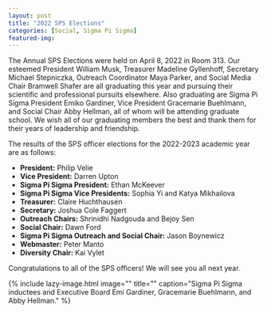 ```yaml
---
layout: post
title: "2022 SPS Elections"
categories: [Social, Sigma Pi Sigma]
featured-img: 
---
```


The Annual SPS Elections were held on April 8, 2022 in Room 313. Our esteemed President William Musk, Treasurer Madeline Gyllenhoff, Secretary Michael Stepniczka, Outreach Coordinator Maya Parker, and Social Media Chair Bramwell Shafer are all graduating this year and pursuing their scientific and professional pursuits elsewhere. Also graduating are Sigma Pi Sigma President Emiko Gardiner, Vice President Gracemarie Buehlmann, and Social Chair Abby Hellman, all of whom will be attending graduate school. We wish all of our graduating members the best and thank them for their years of leadership and friendship.

The results of the SPS officer elections for the 2022-2023 academic year are as follows:

- **President:** Philip Velie
- **Vice President:** Darren Upton
- **Sigma Pi Sigma President:** Ethan McKeever
- **Sigma Pi Sigma Vice Presidents:** Sophia Yi and Katya Mikhailova
- **Treasurer:** Claire Huchthausen
- **Secretary:** Joshua Cole Faggert
- **Outreach Chairs:** Shrinidhi Nadgouda and Bejoy Sen
- **Social Chair:** Dawn Ford
- **Sigma Pi Sigma Outreach and Social Chair:** Jason Boynewicz
- **Webmaster:** Peter Manto
- **Diversity Chair:** Kai Vylet

Congratulations to all of the SPS officers! We will see you all next year.

{% include lazy-image.html
   image=""
   title=""
   caption="Sigma Pi Sigma inductees and Executive Board Emi Gardiner, Gracemarie Buehlmann, and Abby Hellman."
%}